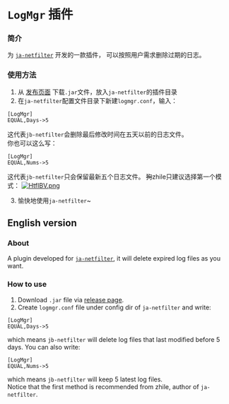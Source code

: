 # `LogMgr` 插件

### 简介
为 [`ja-netfilter`](https://github.com/ja-netfilter/ja-netfilter) 开发的一款插件，
可以按照用户需求删除过期的日志。

### 使用方法
1. 从 [发布页面](https://github.com/RayGicEFL/plugin-logmgr/releases) 下载`.jar`文件，放入`ja-netfilter`的插件目录  
2. 在`ja-netfilter`配置文件目录下新建`logmgr.conf`，输入：
```
[LogMgr]
EQUAL,Days->5
```
这代表`jb-netfilter`会删除最后修改时间在五天以前的日志文件。  
你也可以这么写：

```
[LogMgr]
EQUAL,Nums->5
```
这代表`jb-netfilter`只会保留最新五个日志文件。
~~狗~~zhile只建议选择第一个模式：
[![HtfIBV.png](https://s4.ax1x.com/2022/02/10/HtfIBV.png)](https://imgtu.com/i/HtfIBV)

3. 愉快地使用`ja-netfilter`~

## English version

### About
A plugin developed for [`ja-netfilter`](https://github.com/ja-netfilter/ja-netfilter),
it will delete expired log files as you want.  

### How to use
1. Download `.jar` file via [release page](https://github.com/RayGicEFL/plugin-logmgr/releases).
2. Create `logmgr.conf` file under config dir of `ja-netfilter` and write:
```
[LogMgr]
EQUAL,Days->5
```
which means `jb-netfilter` will delete log files that last modified before 5 days.
You can also write:
```
[LogMgr]
EQUAL,Nums->5
```
which means `jb-netfilter` will keep 5 latest log files.  
Notice that the first method is recommended from zhile, author of `ja-netfilter`.
